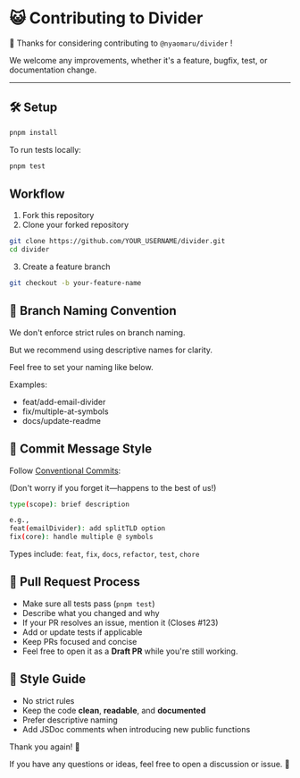 # 😺 Contributing to Divider

🎉 Thanks for considering contributing to `@nyaomaru/divider` !

We welcome any improvements, whether it's a feature, bugfix, test, or documentation change.

---

## 🛠 Setup

```sh
pnpm install
```

To run tests locally:

```sh
pnpm test
```

## Workflow

1. Fork this repository
2. Clone your forked repository

```sh
git clone https://github.com/YOUR_USERNAME/divider.git
cd divider
```

3. Create a feature branch

```sh
git checkout -b your-feature-name
```

## 🌱 Branch Naming Convention

We don't enforce strict rules on branch naming.

But we recommend using descriptive names for clarity.

Feel free to set your naming like below.

Examples:

- feat/add-email-divider
- fix/multiple-at-symbols
- docs/update-readme

## 💬 Commit Message Style

Follow [Conventional Commits](https://www.conventionalcommits.org/en/v1.0.0/):

(Don't worry if you forget it—happens to the best of us!)

```sh
type(scope): brief description

e.g.,
feat(emailDivider): add splitTLD option
fix(core): handle multiple @ symbols
```

Types include: `feat`, `fix`, `docs`, `refactor`, `test`, `chore`

## 🚀 Pull Request Process

- Make sure all tests pass (`pnpm test`)
- Describe what you changed and why
- If your PR resolves an issue, mention it (Closes #123)
- Add or update tests if applicable
- Keep PRs focused and concise
- Feel free to open it as a **Draft PR** while you're still working.

## 📏 Style Guide

- No strict rules
- Keep the code **clean**, **readable**, and **documented**
- Prefer descriptive naming
- Add JSDoc comments when introducing new public functions

Thank you again! 🙌

If you have any questions or ideas, feel free to open a discussion or issue. 🚀
